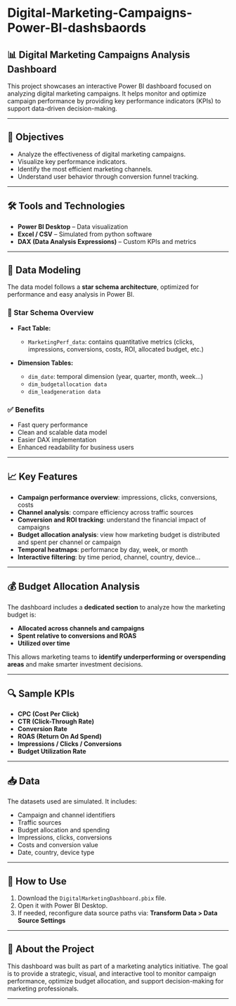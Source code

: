 # Digital-Marketing-Campaigns-Power-BI-dashsbaords
## 📊 Digital Marketing Campaigns Analysis Dashboard

This project showcases an interactive Power BI dashboard focused on analyzing digital marketing campaigns. It helps monitor and optimize campaign performance by providing key performance indicators (KPIs) to support data-driven decision-making.

---

## 🧠 Objectives

- Analyze the effectiveness of digital marketing campaigns.
- Visualize key performance indicators.
- Identify the most efficient marketing channels.
- Understand user behavior through conversion funnel tracking.

---

## 🛠️ Tools and Technologies

- **Power BI Desktop** – Data visualization
- **Excel / CSV** – Simulated from python software
- **DAX (Data Analysis Expressions)** – Custom KPIs and metrics

---

## 🧱 Data Modeling

The data model follows a **star schema architecture**, optimized for performance and easy analysis in Power BI.

### 🔹 Star Schema Overview

- **Fact Table:**
  - `MarketingPerf_data`: contains quantitative metrics (clicks, impressions, conversions, costs, ROI, allocated budget, etc.)

- **Dimension Tables:**
  - `dim_date`: temporal dimension (year, quarter, month, week…)
  - `dim_budgetallocation data`
  - `dim_leadgeneration data`

### ✅ Benefits

- Fast query performance
- Clean and scalable data model
- Easier DAX implementation
- Enhanced readability for business users

---

## 📈 Key Features

- **Campaign performance overview**: impressions, clicks, conversions, costs
- **Channel analysis**: compare efficiency across traffic sources
- **Conversion and ROI tracking**: understand the financial impact of campaigns
- **Budget allocation analysis**: view how marketing budget is distributed and spent per channel or campaign
- **Temporal heatmaps**: performance by day, week, or month
- **Interactive filtering**: by time period, channel, country, device…

---

## 💰 Budget Allocation Analysis

The dashboard includes a **dedicated section** to analyze how the marketing budget is:

- **Allocated across channels and campaigns**
- **Spent relative to conversions and ROAS**
- **Utilized over time**

This allows marketing teams to **identify underperforming or overspending areas** and make smarter investment decisions.

---

## 🔍 Sample KPIs

- **CPC (Cost Per Click)**
- **CTR (Click-Through Rate)**
- **Conversion Rate**
- **ROAS (Return On Ad Spend)**
- **Impressions / Clicks / Conversions**
- **Budget Utilization Rate**

---

## 📥 Data

The datasets used are simulated. It includes:

- Campaign and channel identifiers
- Traffic sources
- Budget allocation and spending
- Impressions, clicks, conversions
- Costs and conversion value
- Date, country, device type

---

## 🚀 How to Use

1. Download the `DigitalMarketingDashboard.pbix` file.
2. Open it with Power BI Desktop.
3. If needed, reconfigure data source paths via:
   **Transform Data > Data Source Settings**

---

## 📌 About the Project

This dashboard was built as part of a marketing analytics initiative. The goal is to provide a strategic, visual, and interactive tool to monitor campaign performance, optimize budget allocation, and support decision-making for marketing professionals.

---
